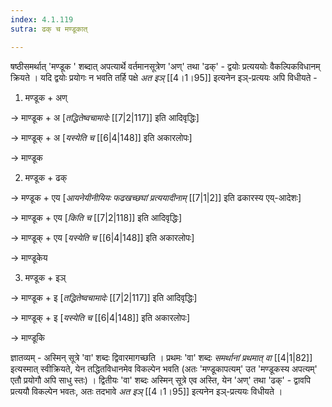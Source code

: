 ```yaml
---
index: 4.1.119
sutra: ढक् च मण्डूकात्

---
```

षष्ठीसमर्थात् 'मण्डूक ' शब्दात् अपत्यार्थे वर्तमानसूत्रेण 'अण्' तथा 'ढक्' - द्वयोः प्रत्यययोः वैकल्पिकविधानम् क्रियते । यदि द्वयोः प्रयोगः न भवति तर्हि पक्षे _अत इञ्_ [[4।1।95]] इत्यनेन इञ्-प्रत्ययः अपि विधीयते -



1. मण्डूक + अण् 

→ माण्डूक + अ [_तद्धितेष्वचामादेः_ [[7|2|117]] इति आदिवृद्धिः]

→ माण्डूक् + अ [_यस्येति च_ [[6|4|148]] इति अकारलोपः]

→ माण्डूक



2. मण्डूक + ढक्

→ मण्डूक + एय [_आयनेयीनीयियः फढखच्छघां प्रत्ययादीनाम्‌_ [[7|1|2]] इति ढकारस्य एय्-आदेशः]

→ माण्डूक  + एय [_किति च_ [[7|2|118]] इति आदिवृद्धिः]

→ माण्डूक्  + एय [_यस्येति च_ [[6|4|148]] इति अकारलोपः]

→ माण्डूकेय



3. मण्डूक + इञ् 

→ माण्डूक + इ [_तद्धितेष्वचामादेः_ [[7|2|117]] इति आदिवृद्धिः]

→ माण्डूक् + इ  [_यस्येति च_ [[6|4|148]] इति अकारलोपः]

→ माण्डूकि



ज्ञातव्यम् - अस्मिन् सूत्रे 'वा' शब्दः द्विवारमागच्छति । प्रथमः 'वा' शब्दः _समर्थानां प्रथमात् वा_ [[4|1|82]] इत्यस्मात् स्वीक्रियते, येन तद्धितविधानमेव विकल्पेन भवति (अतः 'मण्डूकापत्यम्' उत 'मण्डूकस्य अपत्यम्' एतौ प्रयोगौ अपि साधु स्तः) । द्वितीयः 'वा' शब्दः अस्मिन् सूत्रे एव अस्ति, येन 'अण्' तथा 'ढक्' - द्वावपि प्रत्ययौ  विकल्पेन भवतः, अतः तदभावे  _अत इञ्_ [[4।1।95]] इत्यनेन इञ्-प्रत्ययः विधीयते । 
